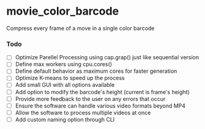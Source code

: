 # movie_color_barcode
 Compress every frame of a move in a single color barcode

### Todo

- [ ] Optimize Parellel Processing using cap.grap() just like sequential version
- [ ] Define max workers using cpu.cores()
- [ ] Define default behavior as maximum cores for faster generation
- [ ] Optimize K-means to speed up the process
- [ ] Add small GUI with all options available
- [ ] Add option to modify the barcode's height (current is frame's height)
- [ ] Provide more feedback to the user on any errors that occur
- [ ] Ensure the software can handle various video formats beyond MP4
- [ ] Allow the software to process multiple videos at once
- [ ] Add custom naming option through CLI